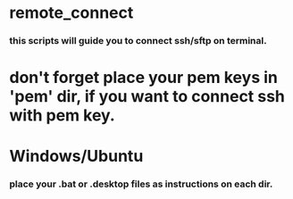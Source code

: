 # remote_connect
### this scripts will guide you to connect ssh/sftp on terminal.

# don't forget place your pem keys in 'pem' dir, if you want to connect ssh with pem key.

# Windows/Ubuntu
### place your .bat or .desktop files as instructions on each dir.